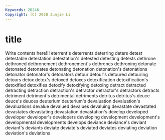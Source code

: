 ```yaml
---
Keywords: 20246
Copyright: (C) 2020 Junjie Li
---
```


# title

Write contents here!!!
eterrent's 
deterrents 
deterring 
deters
detest 
detestable 
detestation 
detestation's 
detested 
detesting 
detests 
dethrone 
dethroned 
dethronement
dethronement's 
dethrones 
dethroning 
detonate 
detonated 
detonates 
detonating 
detonation 
detonation's 
detonations
detonator 
detonator's 
detonators 
detour 
detour's 
detoured 
detouring 
detours 
detox 
detox's
detoxed 
detoxes 
detoxification 
detoxification's 
detoxified 
detoxifies 
detoxify 
detoxifying 
detoxing 
detract
detracted 
detracting 
detraction 
detraction's 
detractor 
detractor's 
detractors 
detracts 
detriment 
detriment's
detrimental 
detriments 
detritus 
detritus's 
deuce 
deuce's 
deuces 
deuterium 
deuterium's 
devaluation
devaluation's 
devaluations 
devalue 
devalued 
devalues 
devaluing 
devastate 
devastated 
devastates 
devastating
devastation 
devastation's 
develop 
developed 
developer 
developer's 
developers 
developing 
development 
development's
developmental 
developments 
develops 
deviance 
deviance's 
deviant 
deviant's 
deviants 
deviate 
deviate's
deviated 
deviates 
deviating 
deviation 
deviation's 
deviations 
